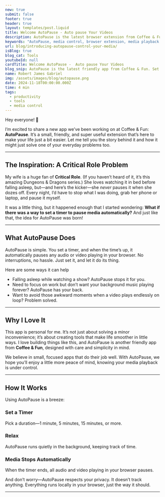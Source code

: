 ```yaml
---
new: true
submit: false
footer: true
header: true
layout: templates/post.liquid
title: Welcome AutoPause - Auto pause Your Videos
description: AutoPause is the latest browser extension from Coffee & Fun LLC, designed to let you set a timer and automatically pause your media playback. Discover how this simple extension can make your life a little easier.
keywords: "AutoPause, media control, browser extension, media playback timer, productivity tools, Coffee & Fun, pause video, pause audio, Chrome extension, media timer app, simple extensions, personal story"
url: blog/introducing-autopause-control-your-media/
isBlog: true
blog_cat: Tools
youtubeId: null
cardTitle: Welcome AutoPause -  Auto pause Your Videos
blog_snip: AutoPause is the latest friendly app from Coffee & Fun. Set a timer and let AutoPause handle your media playback automatically. Made for fans of simplicity and peace of mind.
name: Robert James Gabriel
img: /assets/images/blog/autopause.png
date: 2024-11-18T00:00:00.000Z
time: 4 min
tags:
  - productivity
  - tools
  - media control
---
```


Hey everyone! 👋

I’m excited to share a new app we’ve been working on at Coffee & Fun: **AutoPause**. It’s a small, friendly, and super useful extension that’s here to make your life just a bit easier. Let me tell you the story behind it and how it might just solve one of your everyday problems too.

---

## The Inspiration: A Critical Role Problem

My wife is a huge fan of **Critical Role**. (If you haven’t heard of it, it’s this amazing Dungeons & Dragons series.) She loves watching it in bed before falling asleep, but—and here’s the kicker—she *never* pauses it when she dozes off. Every night, I’d have to stop what I was doing, grab her phone or laptop, and pause it myself. 

It was a little thing, but it happened enough that I started wondering: **What if there was a way to set a timer to pause media automatically?** And just like that, the idea for AutoPause was born!

---

## What AutoPause Does

AutoPause is simple. You set a timer, and when the time’s up, it automatically pauses any audio or video playing in your browser. No interruptions, no hassle. Just set it, and let it do its thing.

Here are some ways it can help

- Falling asleep while watching a show? AutoPause stops it for you.
- Need to focus on work but don’t want your background music playing forever? AutoPause has your back.
- Want to avoid those awkward moments when a video plays endlessly on loop? Problem solved.

---

## Why I Love It

This app is personal for me. It’s not just about solving a minor inconvenience; it’s about creating tools that make life smoother in little ways. I love building things like this, and AutoPause is another friendly app from **Coffee & Fun**, designed with care and simplicity in mind.

We believe in small, focused apps that do their job well. With AutoPause, we hope you’ll enjoy a little more peace of mind, knowing your media playback is under control.

---

## How It Works

Using AutoPause is a breeze:

### **Set a Timer** 
Pick a duration—1 minute, 5 minutes, 15 minutes, or more.

### **Relax**
AutoPause runs quietly in the background, keeping track of time.

### **Media Stops Automatically**

When the timer ends, all audio and video playing in your browser pauses.

And don’t worry—AutoPause respects your privacy. It doesn’t track anything. Everything runs locally in your browser, just the way it should.

---
